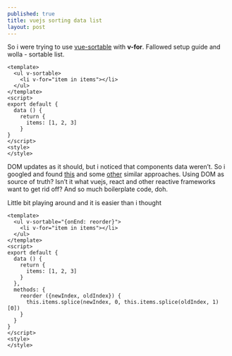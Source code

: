```yaml
---
published: true
title: vuejs sorting data list
layout: post
---
```

So i were trying to use [vue-sortable](http://sagalbot.github.io/vue-sortable/) with **v-for**. Fallowed setup guide and wolla - sortable list.

```
<template>
  <ul v-sortable>
    <li v-for="item in items"></li>
  </ul>
</template>
<script>
export default {
  data () {
    return {
      items: [1, 2, 3]
    }
}
</script>
<style>
</style>
```

DOM updates as it should, but i noticed that components data weren’t. So i googled and found [this](https://jsfiddle.net/peterburrell/rubagbc5/5/) and some [other](https://forum.vuejs.org/topic/888/best-way-to-keep-sortable-lists-in-order/4) similar approaches. Using DOM as source of truth? Isn’t it what vuejs, react and other reactive frameworks want to get rid off? And so much boilerplate code, doh.

Little bit playing around and it is easier than i thought

```
<template>
  <ul v-sortable="{onEnd: reorder}">
    <li v-for="item in items"></li>
  </ul>
</template>
<script>
export default {
  data () {
    return {
      items: [1, 2, 3]
    }
  },
  methods: {
    reorder ({newIndex, oldIndex}) {
      this.items.splice(newIndex, 0, this.items.splice(oldIndex, 1)[0])
    }
  }
}
</script>
<style>
</style>
```
